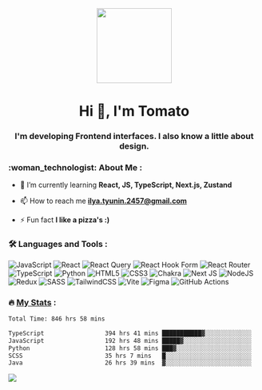 <div align="center">
  <img width="150px" src="https://uxwing.com/wp-content/themes/uxwing/download/fruits-vegetables/tomato-icon.png">
</div>
<h1 align="center">Hi 👋, I'm Tomato</h1>
<h3 align="center">I'm developing Frontend interfaces. I also know a little about design.</h3>
<h3>:woman_technologist: About Me :</h3>

- 🌱 I’m currently learning **React, JS, TypeScript, Next.js, Zustand**

- 📫 How to reach me **ilya.tyunin.2457@gmail.com**

- ⚡ Fun fact **I like a pizza's :)**

<p align="left">
</p>


### :hammer_and_wrench: Languages and Tools :
![JavaScript](https://img.shields.io/badge/javascript-%23323330.svg?style=for-the-badge&logo=javascript&logoColor=%23F7DF1E) ![React](https://img.shields.io/badge/react-%2320232a.svg?style=for-the-badge&logo=react&logoColor=%2361DAFB) ![React Query](https://img.shields.io/badge/-React%20Query-FF4154?style=for-the-badge&logo=react%20query&logoColor=white) ![React Hook Form](https://img.shields.io/badge/React%20Hook%20Form-%23EC5990.svg?style=for-the-badge&logo=reacthookform&logoColor=white) ![React Router](https://img.shields.io/badge/React_Router-CA4245?style=for-the-badge&logo=react-router&logoColor=white) ![TypeScript](https://img.shields.io/badge/typescript-%23007ACC.svg?style=for-the-badge&logo=typescript&logoColor=white) ![Python](https://img.shields.io/badge/python-3670A0?style=for-the-badge&logo=python&logoColor=ffdd54) ![HTML5](https://img.shields.io/badge/html5-%23E34F26.svg?style=for-the-badge&logo=html5&logoColor=white) ![CSS3](https://img.shields.io/badge/css3-%231572B6.svg?style=for-the-badge&logo=css3&logoColor=white) ![Chakra](https://img.shields.io/badge/chakra-%234ED1C5.svg?style=for-the-badge&logo=chakraui&logoColor=white) ![Next JS](https://img.shields.io/badge/Next-black?style=for-the-badge&logo=next.js&logoColor=white) ![NodeJS](https://img.shields.io/badge/node.js-6DA55F?style=for-the-badge&logo=node.js&logoColor=white) ![Redux](https://img.shields.io/badge/redux-%23593d88.svg?style=for-the-badge&logo=redux&logoColor=white) ![SASS](https://img.shields.io/badge/SASS-hotpink.svg?style=for-the-badge&logo=SASS&logoColor=white) ![TailwindCSS](https://img.shields.io/badge/tailwindcss-%2338B2AC.svg?style=for-the-badge&logo=tailwind-css&logoColor=white) ![Vite](https://img.shields.io/badge/vite-%23646CFF.svg?style=for-the-badge&logo=vite&logoColor=white) ![Figma](https://img.shields.io/badge/figma-%23F24E1E.svg?style=for-the-badge&logo=figma&logoColor=white) ![GitHub Actions](https://img.shields.io/badge/github%20actions-%232671E5.svg?style=for-the-badge&logo=githubactions&logoColor=white)

### :fire: <a href="https://wakatime.com/@Tomato1337">My Stats</a> :
<!--START_SECTION:waka-->

```txt
Total Time: 846 hrs 58 mins

TypeScript                 394 hrs 41 mins ███████████▓░░░░░░░░░░░░░   46.48 %
JavaScript                 192 hrs 48 mins █████▓░░░░░░░░░░░░░░░░░░░   22.70 %
Python                     128 hrs 58 mins ███▓░░░░░░░░░░░░░░░░░░░░░   15.19 %
SCSS                       35 hrs 7 mins   █░░░░░░░░░░░░░░░░░░░░░░░░   04.14 %
Java                       26 hrs 39 mins  ▓░░░░░░░░░░░░░░░░░░░░░░░░   03.14 %
```

<!--END_SECTION:waka-->

[![](https://visitcount.itsvg.in/api?id=Tomato1337&icon=0&color=4)](https://visitcount.itsvg.in)
